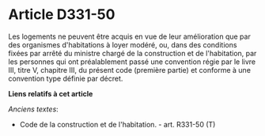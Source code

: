 # Article D331-50

Les logements ne peuvent être acquis en vue de leur amélioration que par des organismes d'habitations à loyer modéré, ou,
dans des conditions fixées par arrêté du ministre chargé de la construction et de l'habitation, par les personnes qui ont
préalablement passé une convention régie par le livre III, titre V, chapitre III, du présent code (première partie) et
conforme à une convention type définie par décret.

**Liens relatifs à cet article**

_Anciens textes_:

  - Code de la construction et de l'habitation. - art. R331-50 (T)
